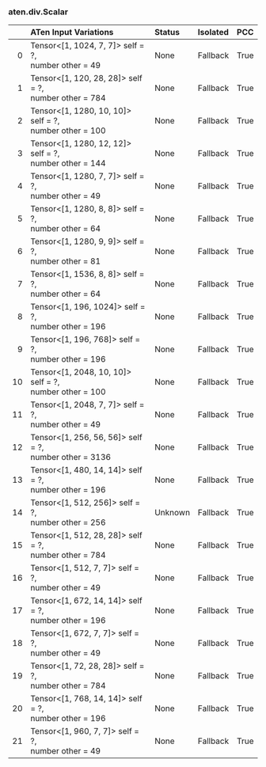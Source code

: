 ### aten.div.Scalar
|    | ATen Input Variations                                     | Status   | Isolated   | PCC   |
|---:|:----------------------------------------------------------|:---------|:-----------|:------|
|  0 | Tensor<[1, 1024, 7, 7]> self = ?,<br>number other = 49    | None     | Fallback   | True  |
|  1 | Tensor<[1, 120, 28, 28]> self = ?,<br>number other = 784  | None     | Fallback   | True  |
|  2 | Tensor<[1, 1280, 10, 10]> self = ?,<br>number other = 100 | None     | Fallback   | True  |
|  3 | Tensor<[1, 1280, 12, 12]> self = ?,<br>number other = 144 | None     | Fallback   | True  |
|  4 | Tensor<[1, 1280, 7, 7]> self = ?,<br>number other = 49    | None     | Fallback   | True  |
|  5 | Tensor<[1, 1280, 8, 8]> self = ?,<br>number other = 64    | None     | Fallback   | True  |
|  6 | Tensor<[1, 1280, 9, 9]> self = ?,<br>number other = 81    | None     | Fallback   | True  |
|  7 | Tensor<[1, 1536, 8, 8]> self = ?,<br>number other = 64    | None     | Fallback   | True  |
|  8 | Tensor<[1, 196, 1024]> self = ?,<br>number other = 196    | None     | Fallback   | True  |
|  9 | Tensor<[1, 196, 768]> self = ?,<br>number other = 196     | None     | Fallback   | True  |
| 10 | Tensor<[1, 2048, 10, 10]> self = ?,<br>number other = 100 | None     | Fallback   | True  |
| 11 | Tensor<[1, 2048, 7, 7]> self = ?,<br>number other = 49    | None     | Fallback   | True  |
| 12 | Tensor<[1, 256, 56, 56]> self = ?,<br>number other = 3136 | None     | Fallback   | True  |
| 13 | Tensor<[1, 480, 14, 14]> self = ?,<br>number other = 196  | None     | Fallback   | True  |
| 14 | Tensor<[1, 512, 256]> self = ?,<br>number other = 256     | Unknown  | Fallback   | True  |
| 15 | Tensor<[1, 512, 28, 28]> self = ?,<br>number other = 784  | None     | Fallback   | True  |
| 16 | Tensor<[1, 512, 7, 7]> self = ?,<br>number other = 49     | None     | Fallback   | True  |
| 17 | Tensor<[1, 672, 14, 14]> self = ?,<br>number other = 196  | None     | Fallback   | True  |
| 18 | Tensor<[1, 672, 7, 7]> self = ?,<br>number other = 49     | None     | Fallback   | True  |
| 19 | Tensor<[1, 72, 28, 28]> self = ?,<br>number other = 784   | None     | Fallback   | True  |
| 20 | Tensor<[1, 768, 14, 14]> self = ?,<br>number other = 196  | None     | Fallback   | True  |
| 21 | Tensor<[1, 960, 7, 7]> self = ?,<br>number other = 49     | None     | Fallback   | True  |

